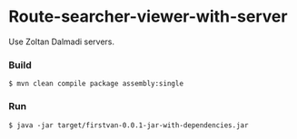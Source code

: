Route-searcher-viewer-with-server
=================================

Use Zoltan Dalmadi servers.

### Build
	$ mvn clean compile package assembly:single

### Run
	$ java -jar target/firstvan-0.0.1-jar-with-dependencies.jar

